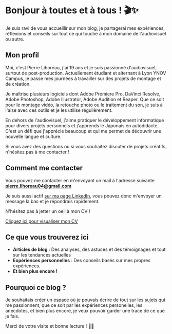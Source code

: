 # Bonjour à toutes et à tous ! 🎬✨

Je suis ravi de vous accueillir sur mon blog, je partagerai mes expériences, réflexions et conseils sur tout ce qui touche à mon domaine de l'audiovisuel ou autre.


## Mon profil

Moi, c'est Pierre Lihoreau, j'ai 19 ans et je suis passionné d'audiovisuel, surtout de post-production. Actuellement étudiant et alternant à Lyon YNOV Campus, je passe mes journées à travailler sur des projets de montage et de création.

Je maîtrise plusieurs logiciels dont Adobe Premiere Pro, DaVinci Resolve, Adobe Photoshop, Adobe Illustrator, Adobe Audition et Reaper. Que ce soit pour le montage vidéo, la retouche photo ou le traitement du son, je suis à l'aise avec ces outils et je les utilise régulièrement.

En dehors de l'audiovisuel, j'aime pratiquer le développement informatique pour divers projets personnels et j'apprends le Japonais en autodidacte. C'est un défi que j'apprécie beaucoup et qui me permet de découvrir une nouvelle langue et culture.

Si vous avez des questions ou si vous souhaitez discuter de projets créatifs, n'hésitez pas à me contacter !


## Comment me contacter

Vous pouvez me contacter en m'envoyant un mail à l'adresse suivante
**pierre.lihoreau04@gmail.com**

Je suis aussi actif [sur ma page LinkedIn](https://www.linkedin.com/in/pierrelihoreau/), vous pouvez donc m'envoyer un message là bas et je répondrais rapidement.

N'hésitez pas à jetter un oeil à mon CV !

<a href="https://i.imgur.com/ypE3ELQ.png" target="_blank">Cliquez ici pour visualiser mon CV</a>

## Ce que vous trouverez ici

- **Articles de blog** : Des analyses, des astuces et des témoignages et tout sur les tendances actuelles
- **Expériences personnelles** : Des conseils basés sur mes propres expériences.
- **Et bien plus encore !** 

## Pourquoi ce blog ?

Je souhaitais créer un espace où je pouvais écrire de tout sur les sujets qui me passionnent, que ce soit par les expériences personelles, les anecdotes, et bien plus encore, je veux pouvoir garder une trace de ce que je fais.



Merci de votre visite et bonne lecture ! 🎥💬